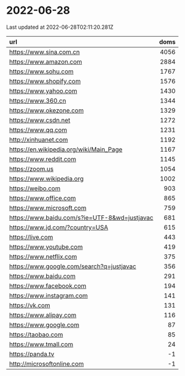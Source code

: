 # 2022-06-28

<!-- BEGIN -->
Last updated at 2022-06-28T02:11:20.281Z

url | doms
:- | -:
https://www.sina.com.cn | 4056
https://www.amazon.com | 2884
https://www.sohu.com | 1767
https://www.shopify.com | 1576
https://www.yahoo.com | 1430
https://www.360.cn | 1344
https://www.okezone.com | 1329
https://www.csdn.net | 1272
https://www.qq.com | 1231
http://xinhuanet.com | 1192
https://en.wikipedia.org/wiki/Main_Page | 1167
https://www.reddit.com | 1145
https://zoom.us | 1054
https://www.wikipedia.org | 1002
https://weibo.com | 903
https://www.office.com | 865
https://www.microsoft.com | 759
https://www.baidu.com/s?ie=UTF-8&wd=justjavac | 681
https://www.jd.com/?country=USA | 615
https://live.com | 443
https://www.youtube.com | 419
https://www.netflix.com | 375
https://www.google.com/search?q=justjavac | 356
https://www.baidu.com | 291
https://www.facebook.com | 194
https://www.instagram.com | 141
https://vk.com | 131
https://www.alipay.com | 116
https://www.google.com | 87
https://taobao.com | 85
https://www.tmall.com | 24
https://panda.tv | -1
http://microsoftonline.com | -1
<!-- END -->
